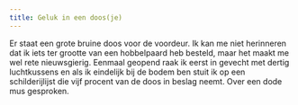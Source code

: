 ```yaml
---
title: Geluk in een doos(je)
---
```

Er staat een grote bruine doos voor de voordeur. Ik kan me niet herinneren dat ik iets ter grootte van een hobbelpaard heb besteld, maar het maakt me wel rete nieuwsgierig. Eenmaal geopend raak ik eerst in gevecht met dertig luchtkussens en als ik eindelijk bij de bodem ben stuit ik op een schilderijlijst die vijf procent van de doos in beslag neemt. Over een dode mus gesproken.
